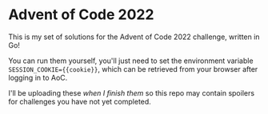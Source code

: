 # Advent of Code 2022

This is my set of solutions for the Advent of Code 2022 challenge, written in
Go!

You can run them yourself, you'll just need to set the environment variable
`SESSION_COOKIE={{cookie}}`, which can be retrieved from your browser after
logging in to AoC.

I'll be uploading these _when I finish them_ so this repo may contain spoilers
for challenges you have not yet completed.

